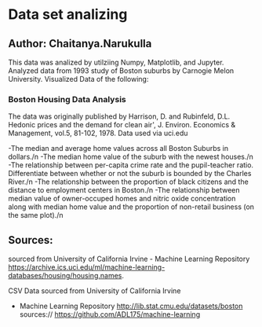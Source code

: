 # Data set  analizing

## Author: Chaitanya.Narukulla 
This data was analized by utilziing Numpy, Matplotlib, and Jupyter. Analyzed data from 1993 study of Boston suburbs by Carnogie Melon University. Visualized Data of the following:

### Boston Housing Data Analysis

The data was originally published by Harrison, D. and Rubinfeld, D.L. Hedonic prices and the demand for clean air', J. Environ. Economics & Management, vol.5, 81-102, 1978.
Data used via uci.edu

-The median and average home values across all Boston Suburbs in dollars./n 
-The median home value of the suburb with the newest houses./n
-The relationship between per-capita crime rate and the pupil-teacher ratio. Differentiate between whether or not the suburb is bounded by 
 the Charles River./n
-The relationship between the proportion of black citizens and the distance to employment centers in Boston./n
-The relationship between median value of owner-occuped homes and nitric oxide concentration along with median home value and the proportion of non-retail business (on the same plot)./n

## Sources:
sourced from University of California Irvine - Machine Learning Repository
https://archive.ics.uci.edu/ml/machine-learning-databases/housing/housing.names.

CSV Data sourced from University of California Irvine 
- Machine Learning Repository http://lib.stat.cmu.edu/datasets/boston
sources:// https://github.com/ADL175/machine-learning
